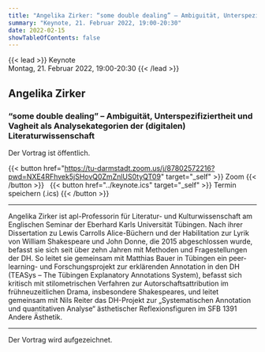 ```yaml
---
title: "Angelika Zirker: “some double dealing” – Ambiguität, Unterspezifiziertheit und Vagheit als Analysekategorien der (digitalen) Literaturwissenschaft" 
summary: "Keynote, 21. Februar 2022, 19:00-20:30"
date: 2022-02-15
showTableOfContents: false
---
```



{{< lead >}}
Keynote  
Montag, 21. Februar 2022, 19:00-20:30 
{{< /lead >}}
## Angelika Zirker 
### “some double dealing” – Ambiguität, Unterspezifiziertheit und Vagheit als Analysekategorien der (digitalen) Literaturwissenschaft

Der Vortrag ist öffentlich.  
  
{{< button href="https://tu-darmstadt.zoom.us/j/87802572216?pwd=NXE4RFhvek5jSHovQ0ZmZnlUS0tyQT09" target="_self" >}}
 Zoom
{{< /button >}}
&nbsp;
{{< button href="../keynote.ics" target="_self" >}}
 Termin speichern (.ics)
{{< /button >}}

---

Angelika Zirker ist apl-Professorin für Literatur- und Kulturwissenschaft am Englischen Seminar der Eberhard Karls Universität Tübingen. Nach ihrer Dissertation zu Lewis Carrolls Alice-Büchern und der Habilitation zur Lyrik von William Shakespeare und John Donne, die 2015 abgeschlossen wurde, befasst sie sich seit über zehn Jahren mit Methoden und Fragestellungen der DH. So leitet sie gemeinsam mit Matthias Bauer in Tübingen ein peer-learning- und Forschungsprojekt zur erklärenden Annotation in den DH (TEASys – The Tübingen Explanatory Annotations System), befasst sich kritisch mit stilometrischen Verfahren zur Autorschaftsattribution im frühneuzeitlichen Drama, insbesondere Shakespeares, und leitet gemeinsam mit Nils Reiter das DH-Projekt zur „Systematischen Annotation und quantitativen Analyse“ ästhetischer Reflexionsfiguren im SFB 1391 Andere Ästhetik.

---
Der Vortrag wird aufgezeichnet. 
